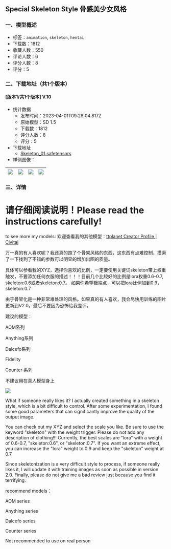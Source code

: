 ## Special Skeleton Style 骨感美少女风格
### 一、模型概述

- 标签：`animation`, `skeleton`, `hentai`
- 下载数：1812
- 收藏人数：550
- 评论人数：6
- 评分人数：8
- 评分：5

### 二、下载地址（共1个版本）

#### [版本1/共1个版本] V.10

- 统计数据
  - 发布时间：2023-04-01T09:28:04.817Z
  - 原始模型：SD 1.5
  - 下载数：1812
  - 评分人数：8
  - 评分：5
- 下载地址
  - [Skeleton_01.safetensors](https://civitai.com/api/download/models/29004)
- 样例图像：

| <img src="https://image.civitai.com/xG1nkqKTMzGDvpLrqFT7WA/185b7c3f-c899-459b-4e1a-e503fc98e700/width=450/327306.jpeg" /> | <img src="https://image.civitai.com/xG1nkqKTMzGDvpLrqFT7WA/c7dfcfc5-290b-444f-447c-08cb5d98b900/width=450/327303.jpeg" /> | <img src="https://image.civitai.com/xG1nkqKTMzGDvpLrqFT7WA/dfbfdc19-c530-4eee-8fef-f5054d41f300/width=450/327307.jpeg" /> | <img src="https://image.civitai.com/xG1nkqKTMzGDvpLrqFT7WA/2fcffd7f-bdb8-4556-eb6d-2376e89b0400/width=450/327295.jpeg" /> |
| ---- | ---- | ---- | ---- |


### 三、详情
<h1>请仔细阅读说明！Please read the instructions carefully!</h1><p>to see more my models: 欢迎查看我的其他模型：<a target="_blank" rel="ugc" href="https://civitai.com/user/ttplanet">ttplanet Creator Profile | Civitai</a></p><p></p><p>万一真的有人喜欢呢？我还真的跑了个骨架风格的东西，这东西有点难控制，摸索了一下找到了不错的参数可以明显的增加出图的质量。</p><p>具体可以参看我的XYZ，选择你喜欢的比例，一定要使用关键词skeleton带上权重触发，不要添加任何衣服的描述！！！目前几个比较好的比例是lora权重0.6-0.7, skeleton:0.6或者skeleton:0.7。 如果你希望极端点，可以把lora比例加到0.9，skeleton:0.7</p><p>由于骨架化是一种非常难处理的风格。如果真的有人喜欢，我会尽快用训练的图片更新到V2.0。最后不要因为恐怖给我差评。</p><p>建议的模型：</p><p>AOM系列</p><p>Anything系列</p><p>Dalcefo系列</p><p>Fidelity</p><p>Counter 系列</p><p>不建议用在真人模型身上</p><p></p><img src="https://imagecache.civitai.com/xG1nkqKTMzGDvpLrqFT7WA/49fb937d-61a2-4e31-a400-ec0ff9f87100/width=525/49fb937d-61a2-4e31-a400-ec0ff9f87100" /><p>What if someone really likes it? I actually created something in a skeleton style, which is a bit difficult to control. After some experimentation, I found some good parameters that can significantly improve the quality of the output image.</p><p>You can check out my XYZ and select the scale you like. Be sure to use the keyword "skeleton" with the weight trigger. Please do not add any description of clothing!!! Currently, the best scales are "lora" with a weight of 0.6-0.7, "skeleton:0.6", or "skeleton:0.7". If you want an extreme effect, you can increase the "lora" weight to 0.9 and keep the "skeleton" weight at 0.7.</p><p>Since skeletonization is a very difficult style to process, if someone really likes it, I will update it with training images as soon as possible in version 2.0. Finally, please do not give me a bad review just because you find it terrifying.</p><p>recommend models：</p><p>AOM series</p><p>Anything series</p><p>Dalcefo series</p><p>Counter series</p><p>Not recommended to use on real person</p>